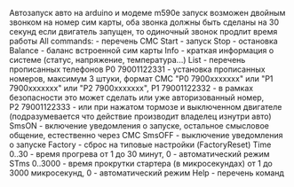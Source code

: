 Автозапуск авто на arduino и модеме m590e
запуск возможен двойным звонком на номер сим карты, оба звонка должны быть сделаны на 30 секунд
если двигатель запущен, то одиночный звонок продлит время работы
All commands:  - перечень СМС
Start          - запуск
Stop           - остановка
Balance        - баланс встроенной сим карты
Info           - краткая информация о системе (статус, напряжение, температура...)
List           - перечень прописанных телефонов
P0 79001122331 - установка прописанных номеров, максимум 3 штуки, формат СМС "P0 7900xxxxxxx" или "P1 7900xxxxxxx" или "P2 7900xxxxxxx",
P1 79001122332 - в рамках безопасности это может сделать или уже авторизованный номер,  
P2 79001122333 - или при нажатом тормозе и выключенном двигателе (подразумевается что действие производит владелец изнутри авто) 
SmsON          - включение уведомления о запуске, остальное смысловое общение, естественно через СМС
SmsOFF         - выключение уведомления о запуске
Factory        - сброс на типовые настройки (FactoryReset)
Time 0..30     - время прогрева от 1 до 30 минут, 0 - автоматический режим
STms 0..3000   - время прокрутки стартера (в микросекундах) от 1 до 3000 микросекунд, 0 - автоматический режим
Help           - перечень команд
